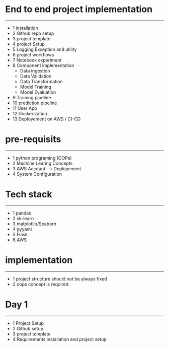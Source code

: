 # End to end project implementation
-------------------------------------
- 1 installation
- 2 Github repo setup
- 3 project template
- 4 project Setup
- 5 Logging,Exception and utility
- 6 project workflows
- 7 Notebook experiment
- 8 Component implementation
   - Data ingestion
   - Data Validation
   - Data Transformation
   - Model Training
   - Model Evaluation
- 9 Training pipeline
- 10 prediction pipeline
- 11 User App
- 12 Dockerization
- 13 Deployement on AWS / CI-CD


# pre-requisits
----------------
- 1 python programing (OOPs)
- 2 Machine Learing Concepts
- 3 AWS Account --> Deployement
- 4 System Configuration


# Tech stack
-------------
- 1 pandas
- 2 sk-learn
- 3 matplotlib/Seaborn
- 4 pyyaml
- 5 Flask
- 6 AWS 


# implementation
------------------
- 1 project structure should not be always fixed
- 2 oops concept is required


# Day 1
----------
- 1 Project Setup
- 2 Github setup
- 3 project template
- 4 Requirements installation and project setup


